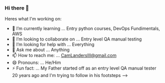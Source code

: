 ### Hi there 👋



Heres what I'm working on:

- 🌱 I’m currently learning ... Entry python courses, DevOps Fundimentals, AWS
- 👯 I’m looking to collaborate on ... Entry level QA manual testing
- 🤔 I’m looking for help with ... Everything
- 💬 Ask me about ... Anything
- 📫 How to reach me: ... CamLandersIII@gmail.com
- 😄 Pronouns: ... He/Him
- ⚡ Fun fact: ... My Father started off as an entry level QA manual tester 20 years ago and I'm trying to follow in his footsteps 
-->
